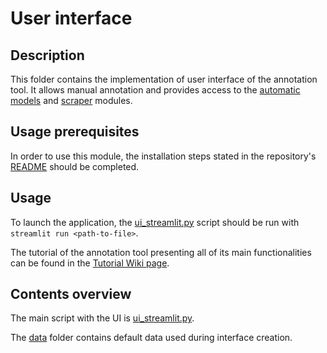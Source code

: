 # User interface

## Description
This folder contains the implementation of user interface of the annotation tool. It allows manual annotation and provides access to the [automatic models](https://github.com/michalpiasecki0/BSc-soccer-annotator/tree/main/automatic_models) and [scraper](https://github.com/michalpiasecki0/BSc-soccer-annotator/tree/main/Scrapper) modules.

## Usage prerequisites
In order to use this module, the installation steps stated in the repository's [README](https://github.com/michalpiasecki0/BSc-soccer-annotator#readme) should be completed.

## Usage
To launch the application, the [ui_streamlit.py](https://github.com/michalpiasecki0/BSc-soccer-annotator/blob/main/ui/ui_streamlit.py) script should be run with `streamlit run <path-to-file>`.

The tutorial of the annotation tool presenting all of its main functionalities can be found in the [Tutorial Wiki page](https://github.com/michalpiasecki0/BSc-soccer-annotator/wiki/Tutorial).

## Contents overview
The main script with the UI is [ui_streamlit.py](https://github.com/michalpiasecki0/BSc-soccer-annotator/blob/main/ui/ui_streamlit.py). 

The [data](https://github.com/michalpiasecki0/BSc-soccer-annotator/tree/main/ui/data) folder contains default data used during interface creation.
